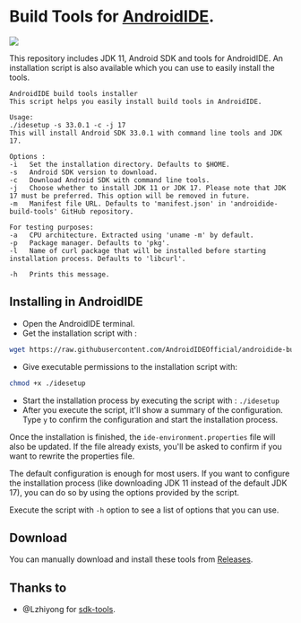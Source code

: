 # Build Tools for [AndroidIDE](https://github.com/AndroidIDEOfficial/AndroidIDE).
<a href="https://github.com/AndroidIDEOfficial/AndroidIDE"><img src="https://androidide.com/github/img/androidide.php?part&for-the-badge"/></a><br>

This repository includes JDK 11, Android SDK and tools for AndroidIDE. An installation script is also available which you can use to easily install the tools.
```
AndroidIDE build tools installer
This script helps you easily install build tools in AndroidIDE.

Usage:
./idesetup -s 33.0.1 -c -j 17
This will install Android SDK 33.0.1 with command line tools and JDK 17.

Options :
-i   Set the installation directory. Defaults to $HOME.
-s   Android SDK version to download.
-c   Download Android SDK with command line tools.
-j   Choose whether to install JDK 11 or JDK 17. Please note that JDK 17 must be preferred. This option will be removed in future.
-m   Manifest file URL. Defaults to 'manifest.json' in 'androidide-build-tools' GitHub repository.

For testing purposes:
-a   CPU architecture. Extracted using 'uname -m' by default.
-p   Package manager. Defaults to 'pkg'.
-l   Name of curl package that will be installed before starting installation process. Defaults to 'libcurl'.

-h   Prints this message.
```

## Installing in AndroidIDE
- Open the AndroidIDE terminal.
- Get the installation script with :
```bash
wget https://raw.githubusercontent.com/AndroidIDEOfficial/androidide-build-tools/main/idesetup
```
- Give executable permissions to the installation script with:
```bash
chmod +x ./idesetup
```
- Start the installation process by executing the script with : `./idesetup`
- After you execute the script, it'll show a summary of the configuration. Type `y` to confirm the configuration and start the installation process.

Once the installation is finished, the `ide-environment.properties` file will also be updated. If the file already exists, you'll be asked to confirm if you want to rewrite the properties file.

The default configuration is enough for most users. If you want to configure the installation process (like downloading JDK 11 instead of the default JDK 17), you can do so by using the options provided by the script.

Execute the script with `-h` option to see a list of options that you can use.

## Download
You can manually download and install these tools from [Releases](https://github.com/AndroidIDEOfficial/androidide-build-tools/releases).

## Thanks to
- @Lzhiyong for [sdk-tools](https://github.com/Lzhiyong/sdk-tools).
